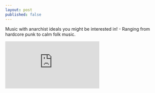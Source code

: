 ```yaml
---
layout: post
published: false
---
```


Music with anarchist ideals you might be interested in! - Ranging from hardcore punk to calm folk music.


<div class="text-center embed-responsive embed-responsive-1by1">
    <iframe class="embed-responsive-item" src="https://www.youtube.com/embed/_5UTFKCZ030" frameborder="0" allow="accelerometer; autoplay; clipboard-write; encrypted-media; gyroscope; picture-in-picture" allowfullscreen></iframe>
</div>